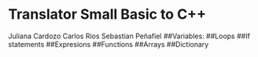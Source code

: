 # Translator Small Basic to C++
Juliana Cardozo 
Carlos Rios
Sebastian Peñafiel
##Variables:
##Loops
##If statements
##Expresions
##Functions
##Arrays
##Dictionary
